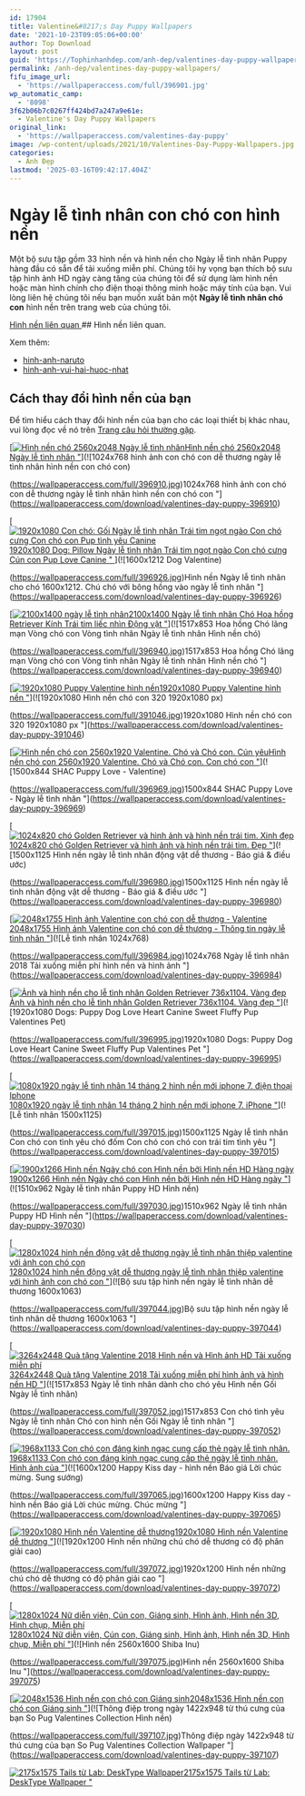 ```yaml
---
id: 17904
title: Valentine&#8217;s Day Puppy Wallpapers
date: '2021-10-23T09:05:06+00:00'
author: Top Download
layout: post
guid: 'https://Tophinhanhdep.com/anh-dep/valentines-day-puppy-wallpapers/'
permalink: /anh-dep/valentines-day-puppy-wallpapers/
fifu_image_url:
  - 'https://wallpaperaccess.com/full/396901.jpg'
wp_automatic_camp:
  - '8098'
3f62b06b7c0267ff424bd7a247a9e61e:
  - Valentine's Day Puppy Wallpapers
original_link:
  - 'https://wallpaperaccess.com/valentines-day-puppy'
image: /wp-content/uploads/2021/10/Valentines-Day-Puppy-Wallpapers.jpg
categories:
  - Ảnh Đẹp
lastmod: '2025-03-16T09:42:17.404Z'
---
```

# Ngày lễ tình nhân con chó con hình nền

Một bộ sưu tập gồm 33 hình nền và hình nền cho Ngày lễ tình nhân Puppy hàng đầu có sẵn để tải xuống miễn phí. Chúng tôi hy vọng bạn thích bộ sưu tập hình ảnh HD ngày càng tăng của chúng tôi để sử dụng làm hình nền hoặc màn hình chính cho điện thoại thông minh hoặc máy tính của bạn. Vui lòng liên hệ chúng tôi nếu bạn muốn xuất bản một **Ngày lễ tình nhân chó con** hình nền trên trang web của chúng tôi.

[Hình nền liên quan ](#related) ## Hình nền liên quan.

   
 Xem thêm:

   
- [hinh-anh-naruto](https://tophinhanhdep.com/anh-naruto/hinh-anh-naruto/)
- [hinh-anh-vui-hai-huoc-nhat](https://tophinhanhdep.com/anh-hai-huoc/hinh-anh-vui-hai-huoc-nhat/)

## Cách thay đổi hình nền của bạn

Để tìm hiểu cách thay đổi hình nền của bạn cho các loại thiết bị khác nhau, vui lòng đọc về nó trên [Trang câu hỏi thường gặp](https://tophinhanhdep.com/faq/).

  
[[![Hình nền chó 2560x2048 Ngày lễ tình nhân](https://wallpaperaccess.com/full/396901.jpg)Hình nền chó 2560x2048 Ngày lễ tình nhân "](https://wallpaperaccess.com/download/valentines-day-puppy-396901)](![1024x768 hình ảnh con chó con dễ thương ngày lễ tình nhân hình nền con chó con)

(https://wallpaperaccess.com/full/396910.jpg)1024x768 hình ảnh con chó con dễ thương ngày lễ tình nhân hình nền con chó con "](https://wallpaperaccess.com/download/valentines-day-puppy-396910)

[[![1920x1080 Con chó: Gối Ngày lễ tình nhân Trái tim ngọt ngào Con chó cưng Con chó con Pup tình yêu Canine](https://wallpaperaccess.com/full/396916.jpg)1920x1080 Dog: Pillow Ngày lễ tình nhân Trái tim ngọt ngào Con chó cưng Cún con Pup Love Canine " ](https://wallpaperaccess.com/download/valentines-day-puppy-396916)](![1600x1212 Dog Valentine)

(https://wallpaperaccess.com/full/396926.jpg)Hình nền Ngày lễ tình nhân cho chó 1600x1212. Chú chó với bông hồng vào ngày lễ tình nhân "](https://wallpaperaccess.com/download/valentines-day-puppy-396926)

[[![2100x1400 ngày lễ tình nhân](https://wallpaperaccess.com/full/396935.jpg)2100x1400 Ngày lễ tình nhân Chó Hoa hồng Retriever Kính Trái tim liếc nhìn Động vật "](https://wallpaperaccess.com/download/valentines-day-puppy-396935)](![1517x853 Hoa hồng Chó lãng mạn Vòng chó con Vòng tình nhân Ngày lễ tình nhân Hình nền chó)

(https://wallpaperaccess.com/full/396940.jpg)1517x853 Hoa hồng Chó lãng mạn Vòng chó con Vòng tình nhân Ngày lễ tình nhân Hình nền chó "](https://wallpaperaccess.com/download/valentines-day-puppy-396940)

[[![1920x1080 Puppy Valentine hình nền](https://wallpaperaccess.com/full/396942.jpg)1920x1080 Puppy Valentine hình nền "](https://wallpaperaccess.com/download/valentines-day-puppy-396942)](![1920x1080 Hình nền chó con 320 1920x1080 px)

(https://wallpaperaccess.com/full/391046.jpg)1920x1080 Hình nền chó con 320 1920x1080 px "](https://wallpaperaccess.com/download/valentines-day-puppy-391046)

[[![Hình nền chó con 2560x1920 Valentine.  Chó và Chó con.  Cún yêu](https://wallpaperaccess.com/full/396967.jpg)Hình nền chó con 2560x1920 Valentine. Chó và Chó con. Con chó con "](https://wallpaperaccess.com/download/valentines-day-puppy-396967)](![1500x844 SHAC Puppy Love - Valentine)

(https://wallpaperaccess.com/full/396969.jpg)1500x844 SHAC Puppy Love - Ngày lễ tình nhân "](https://wallpaperaccess.com/download/valentines-day-puppy-396969)

[[![1024x820 chó Golden Retriever và hình ảnh và hình nền trái tim.  Xinh đẹp](https://wallpaperaccess.com/full/396971.jpg)1024x820 chó Golden Retriever và hình ảnh và hình nền trái tim. Đẹp "](https://wallpaperaccess.com/download/valentines-day-puppy-396971)](![1500x1125 Hình nền ngày lễ tình nhân động vật dễ thương - Báo giá & điều ước)

(https://wallpaperaccess.com/full/396980.jpg)1500x1125 Hình nền ngày lễ tình nhân động vật dễ thương - Báo giá &amp; điều ước "](https://wallpaperaccess.com/download/valentines-day-puppy-396980)

[[![2048x1755 Hình ảnh Valentine con chó con dễ thương - Valentine](https://wallpaperaccess.com/full/396983.jpg)2048x1755 Hình ảnh Valentine con chó con dễ thương - Thông tin ngày lễ tình nhân "](https://wallpaperaccess.com/download/valentines-day-puppy-396983)](![Lễ tình nhân 1024x768)

(https://wallpaperaccess.com/full/396984.jpg)1024x768 Ngày lễ tình nhân 2018 Tải xuống miễn phí hình nền và hình ảnh "](https://wallpaperaccess.com/download/valentines-day-puppy-396984)

[[![Ảnh và hình nền cho lễ tình nhân Golden Retriever 736x1104.  Vàng đẹp](https://wallpaperaccess.com/full/396988.jpg)Ảnh và hình nền cho lễ tình nhân Golden Retriever 736x1104. Vàng đẹp "](https://wallpaperaccess.com/download/valentines-day-puppy-396988)](![1920x1080 Dogs: Puppy Dog Love Heart Canine Sweet Fluffy Pup Valentines Pet)

(https://wallpaperaccess.com/full/396995.jpg)1920x1080 Dogs: Puppy Dog Love Heart Canine Sweet Fluffy Pup Valentines Pet "](https://wallpaperaccess.com/download/valentines-day-puppy-396995)

[[![1080x1920 ngày lễ tình nhân 14 tháng 2 hình nền mới iphone 7.  điện thoại Iphone](https://wallpaperaccess.com/full/396999.jpg)1080x1920 ngày lễ tình nhân 14 tháng 2 hình nền mới iphone 7. iPhone "](https://wallpaperaccess.com/download/valentines-day-puppy-396999)](![Lễ tình nhân 1500x1125)

(https://wallpaperaccess.com/full/397015.jpg)1500x1125 Ngày lễ tình nhân Con chó con tình yêu chó đốm Con chó con chó con trái tim tình yêu "](https://wallpaperaccess.com/download/valentines-day-puppy-397015)

[[![1900x1266 Hình nền Ngày chó con Hình nền bởi Hình nền HD Hàng ngày](https://wallpaperaccess.com/full/397017.jpg)1900x1266 Hình nền Ngày chó con Hình nền bởi Hình nền HD Hàng ngày "](https://wallpaperaccess.com/download/valentines-day-puppy-397017)](![1510x962 Ngày lễ tình nhân Puppy HD Hình nền)

(https://wallpaperaccess.com/full/397030.jpg)1510x962 Ngày lễ tình nhân Puppy HD Hình nền "](https://wallpaperaccess.com/download/valentines-day-puppy-397030)

[[![1280x1024 hình nền động vật dễ thương ngày lễ tình nhân thiệp valentine với ảnh con chó con](https://wallpaperaccess.com/full/397040.jpg)1280x1024 hình nền động vật dễ thương ngày lễ tình nhân thiệp valentine với hình ảnh con chó con "](https://wallpaperaccess.com/download/valentines-day-puppy-397040)](![Bộ sưu tập hình nền ngày lễ tình nhân dễ thương 1600x1063)

(https://wallpaperaccess.com/full/397044.jpg)Bộ sưu tập hình nền ngày lễ tình nhân dễ thương 1600x1063 "](https://wallpaperaccess.com/download/valentines-day-puppy-397044)

[[![3264x2448 Quà tặng Valentine 2018 Hình nền và Hình ảnh HD Tải xuống miễn phí](https://wallpaperaccess.com/full/397046.jpg)3264x2448 Quà tặng Valentine 2018 Tải xuống miễn phí hình ảnh và hình nền HD "](https://wallpaperaccess.com/download/valentines-day-puppy-397046)](![1517x853 Ngày lễ tình nhân dành cho chó yêu Hình nền Gối Ngày lễ tình nhân)

(https://wallpaperaccess.com/full/397052.jpg)1517x853 Con chó tình yêu Ngày lễ tình nhân Chó con hình nền Gối Ngày lễ tình nhân "](https://wallpaperaccess.com/download/valentines-day-puppy-397052)

[[![1968x1133 Con chó con đáng kinh ngạc cung cấp thẻ ngày lễ tình nhân.](https://wallpaperaccess.com/full/397061.jpg)1968x1133 Con chó con đáng kinh ngạc cung cấp thẻ ngày lễ tình nhân. Hình ảnh của "](https://wallpaperaccess.com/download/valentines-day-puppy-397061)](![1600x1200 Happy Kiss day - hình nền Báo giá Lời chúc mừng.  Sung sướng)

(https://wallpaperaccess.com/full/397065.jpg)1600x1200 Happy Kiss day - hình nền Báo giá Lời chúc mừng. Chúc mừng "](https://wallpaperaccess.com/download/valentines-day-puppy-397065)

[[![1920x1080 Hình nền Valentine dễ thương](https://wallpaperaccess.com/full/397066.jpg)1920x1080 Hình nền Valentine dễ thương "](https://wallpaperaccess.com/download/valentines-day-puppy-397066)](![1920x1200 Hình nền những chú chó dễ thương có độ phân giải cao)

(https://wallpaperaccess.com/full/397072.jpg)1920x1200 Hình nền những chú chó dễ thương có độ phân giải cao "](https://wallpaperaccess.com/download/valentines-day-puppy-397072)

[[![1280x1024 Nữ diễn viên, Cún con, Giáng sinh, Hình ảnh, Hình nền 3D, Hình chụp, Miễn phí](https://wallpaperaccess.com/full/397073.jpg)1280x1024 Nữ diễn viên, Cún con, Giáng sinh, Hình ảnh, Hình nền 3D, Hình chụp, Miễn phí "](https://wallpaperaccess.com/download/valentines-day-puppy-397073)](![Hình nền 2560x1600 Shiba Inu)

(https://wallpaperaccess.com/full/397075.jpg)Hình nền 2560x1600 Shiba Inu "](https://wallpaperaccess.com/download/valentines-day-puppy-397075)

[[![2048x1536 Hình nền con chó con Giáng sinh](https://wallpaperaccess.com/full/397085.jpg)2048x1536 Hình nền con chó con Giáng sinh "](https://wallpaperaccess.com/download/valentines-day-puppy-397085)](![Thông điệp trong ngày 1422x948 từ thú cưng của bạn So Pug Valentines Collection Hình nền)

(https://wallpaperaccess.com/full/397107.jpg)Thông điệp ngày 1422x948 từ thú cưng của bạn So Pug Valentines Collection Wallpaper "](https://wallpaperaccess.com/download/valentines-day-puppy-397107)

[![2175x1575 Tails từ Lab: DeskType Wallpaper](https://wallpaperaccess.com/full/397110.jpg)2175x1575 Tails từ Lab: DeskType Wallpaper "](https://wallpaperaccess.com/download/valentines-day-puppy-397110)
